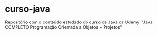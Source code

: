 # curso-java
Repositório com o conteúdo estudado do curso de Java da Udemy: "Java COMPLETO Programação Orientada a Objetos + Projetos"
